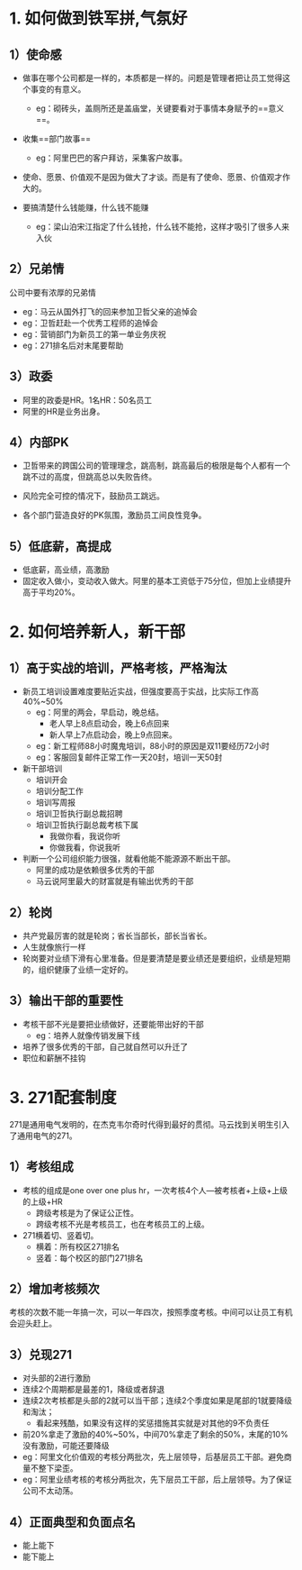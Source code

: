 # 1. 如何做到铁军拼,气氛好

## 1）使命感

* 做事在哪个公司都是一样的，本质都是一样的。问题是管理者把让员工觉得这个事变的有意义。
  * eg：砌砖头，盖厕所还是盖庙堂，关键要看对于事情本身赋予的==意义==。

* 收集==部门故事==
  * eg：阿里巴巴的客户拜访，采集客户故事。
* 使命、愿景、价值观不是因为做大了才谈。而是有了使命、愿景、价值观才作大的。
* 要搞清楚什么钱能赚，什么钱不能赚
  * eg：梁山泊宋江指定了什么钱抢，什么钱不能抢，这样才吸引了很多人来入伙

## 2）兄弟情

公司中要有浓厚的兄弟情

* eg：马云从国外打飞的回来参加卫哲父亲的追悼会
* eg：卫哲赶赴一个优秀工程师的追悼会
* eg：营销部门为新员工的第一单业务庆祝
* eg：271排名后对末尾要帮助

## 3）政委

* 阿里的政委是HR。1名HR：50名员工
* 阿里的HR是业务出身。

## 4）内部PK

* 卫哲带来的跨国公司的管理理念，跳高制，跳高最后的极限是每个人都有一个跳不过的高度，但跳高总以失败告终。

* 风险完全可控的情况下，鼓励员工跳远。

* 各个部门营造良好的PK氛围，激励员工间良性竞争。

## 5）低底薪，高提成

* 低底薪，高业绩，高激励
* 固定收入做小，变动收入做大。阿里的基本工资低于75分位，但加上业绩提升高于平均20%。

# 2. 如何培养新人，新干部

## 1）高于实战的培训，严格考核，严格淘汰

* 新员工培训设置难度要贴近实战，但强度要高于实战，比实际工作高40%~50%
  * eg：阿里的两会，早启动，晚总结。
    * 老人早上8点启动会，晚上6点回来
    * 新人早上7点启动会，晚上9点回来。
  * eg：新工程师88小时魔鬼培训，88小时的原因是双11要经历72小时
  * eg：客服回复邮件正常工作一天20封，培训一天50封
* 新干部培训
  * 培训开会
  * 培训分配工作
  * 培训写周报
  * 培训卫哲执行副总裁招聘
  * 培训卫哲执行副总裁考核下属
    * 我做你看，我说你听
    * 你做我看，你说我听
* 判断一个公司组织能力很强，就看他能不能源源不断出干部。
  * 阿里的成功是依赖很多优秀的干部
  * 马云说阿里最大的财富就是有输出优秀的干部

## 2）轮岗

* 共产党最厉害的就是轮岗；省长当部长，部长当省长。
* 人生就像旅行一样
* 轮岗要对业绩下滑有心里准备。但是要清楚是要业绩还是要组织，业绩是短期的，组织健康了业绩一定好的。

## 3）输出干部的重要性

* 考核干部不光是要把业绩做好，还要能带出好的干部
  * eg：培养人就像传销发展下线
* 培养了很多优秀的干部，自己就自然可以升迁了
* 职位和薪酬不挂钩

# 3. 271配套制度

271是通用电气发明的，在杰克韦尔奇时代得到最好的贯彻。马云找到关明生引入了通用电气的271。

## 1）考核组成

* 考核的组成是one over one plus hr，一次考核4个人—被考核者+上级+上级的上级+HR
  * 跨级考核是为了保证公正性。
  * 跨级考核不光是考核员工，也在考核员工的上级。
* 271横着切、竖着切。
  * 横着：所有校区271排名
  * 竖着：每个校区的部门271排名

## 2）增加考核频次

考核的次数不能一年搞一次，可以一年四次，按照季度考核。中间可以让员工有机会迎头赶上。

## 3）兑现271

* 对头部的2进行激励
* 连续2个周期都是最差的1，降级或者辞退
* 连续2次考核都是头部的2就可以当干部；连续2个季度如果是尾部的1就要降级和淘汰；
  * 看起来残酷，如果没有这样的奖惩措施其实就是对其他的9不负责任
* 前20%拿走了激励的40%~50%，中间70%拿走了剩余的50%，末尾的10%没有激励，可能还要降级
* eg：阿里文化价值观的考核分两批次，先上层领导，后基层员工干部。避免商量不整下梁歪。
* eg：阿里业绩考核的考核分两批次，先下层员工干部，后上层领导。为了保证公司不太动荡。

## 4）正面典型和负面点名

* 能上能下
* 能下能上